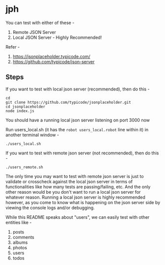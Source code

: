 # jph

You can test with either of these -

1. Remote JSON Server
2. Local JSON Server - Highly Recommended!

Refer -

1. https://jsonplaceholder.typicode.com/
2. https://github.com/typicode/json-server

## Steps

If you want to test with local json server (recommended), then do this -

```
cd
git clone https://github.com/typicode/jsonplaceholder.git
cd jsonplaceholder
node index.js
```

You should have a running local json server listening on port 3000 now

Run users_local.sh (it has the ```robot users_local.robot``` line within it) in another terminal window -

```./users_local.sh```

If you want to test with remote json server (not recommended), then do this -

```./users_remote.sh```

The only time you may want to test with remote json server is just to validate or crosscheck against the local json server in terms of functionalities like how many tests are passing/failing, etc. And the only other reason would be you don't want to run a local json server for whatever reason. Running a local json server is highly recommended however, as you come to know what is happening on the json server side by viewing the console logs and/or debugging.

While this README speaks about "users", we can easily test with other entities like -

1. posts
2. comments
3. albums
4. photos
5. users
6. todos

